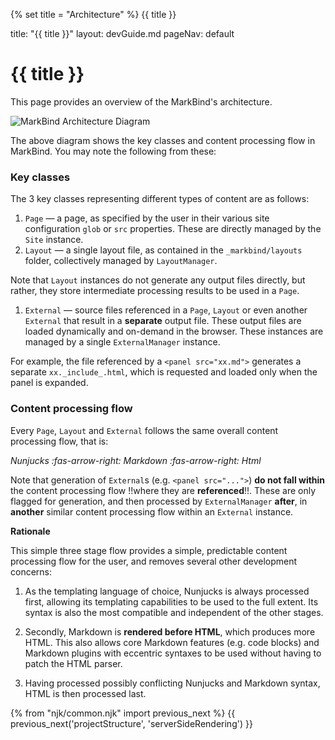 {% set title = "Architecture" %}
<span id="title" class="d-none">{{ title }}</span>

<frontmatter>
  title: "{{ title }}"
  layout: devGuide.md
  pageNav: default
</frontmatter>

# {{ title }}

<div class="lead mb-5">

This page provides an overview of the MarkBind's architecture.
</div>

![MarkBind Architecture Diagram](<{{baseUrl}}/images/dev diagrams/architecture.png>)

The above diagram shows the key classes and <popover content="The content processing flow acts on a **single** source file (`.md` / `.html`), generating output files or intermediate processing results depending on the content type.">content processing flow</popover> in MarkBind. You may note the following from these:

### Key classes

The 3 key classes representing different types of content are as follows:

1. `Page` — a page, as specified by the user in their various site configuration `glob` or `src` properties. These are directly managed by the `Site` instance.
1. `Layout` — a single layout file, as contained in the `_markbind/layouts` folder, collectively managed by `LayoutManager`.

<box type="tip" seamless>

Note that `Layout` instances do not generate any output files directly, but rather, they store intermediate processing results to be used in a `Page`.
</box>

1. `External` — source files referenced in a `Page`, `Layout` or even another `External` that result in a <tooltip content="hence the class naming `External`">**separate**</tooltip> output file. These output files are loaded dynamically and on-demand in the browser. These instances are managed by a single `ExternalManager` instance.

<box type="info" seamless>

For example, the file referenced by a `<panel src="xx.md">` generates a separate `xx._include_.html`, which is requested and loaded only when the panel is expanded.
</box>

### Content processing flow

Every `Page`, `Layout` and `External` follows the same overall content processing flow, that is:

_Nunjucks :fas-arrow-right: Markdown :fas-arrow-right: Html_

<box type="info" seamless>

Note that generation of `External`s (e.g. `<panel src="...">`) **do not fall within** the content processing flow !!where they are **referenced**!!.
These are only flagged for generation, and then processed by `ExternalManager` **after**, in **another** similar content processing flow within an `External` instance.
</box>

****Rationale****

This simple three stage flow provides a simple, predictable content processing flow for the user, and removes several other development concerns:

1. As the templating language of choice, Nunjucks is always processed first, allowing its templating capabilities to be used to the full extent.
Its syntax is also the most compatible and independent of the other stages.

2. Secondly, Markdown is **rendered before HTML**, which produces more HTML. This also allows core Markdown features (e.g. code blocks) and Markdown plugins with eccentric syntaxes to be used without having to patch the HTML parser.

3. Having processed possibly conflicting Nunjucks and Markdown syntax, HTML is then processed last.

{% from "njk/common.njk" import previous_next %}
{{ previous_next('projectStructure', 'serverSideRendering') }}